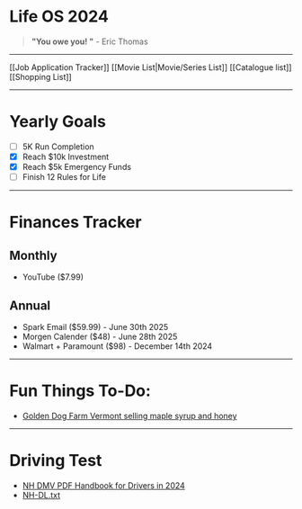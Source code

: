 # Life OS 2024

> **"You owe you! "** - Eric Thomas

---

[[Job Application Tracker]]
[[Movie List|Movie/Series List]]
[[Catalogue list]]
[[Shopping List]]


---
# Yearly Goals

- [ ]  5K Run Completion
- [x]  Reach $10k Investment
- [x]  Reach $5k Emergency Funds
- [ ]  Finish 12 Rules for Life
---
# Finances Tracker
## Monthly

- YouTube ($7.99)
## Annual

- Spark Email ($59.99) - June 30th 2025
- Morgen Calender ($48) - June 28th 2025
- Walmart + Paramount ($98) - December 14th 2024

---
# Fun Things To-Do:

- [Golden Dog Farm Vermont selling maple syrup and honey](https://goldendogfarm.com/)

---
# Driving Test

- [NH DMV PDF Handbook for Drivers in 2024](https://driving-tests.org/new-hampshire/nh-dmv-drivers-handbook-manual/)
- [NH-DL.txt](NH-DL.txt)
